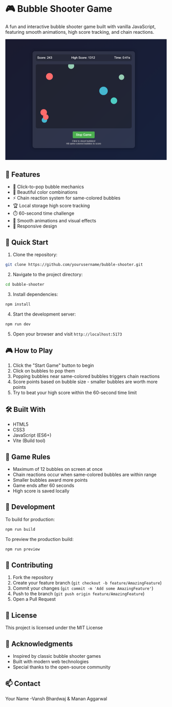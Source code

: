 # 🎮 Bubble Shooter Game

A fun and interactive bubble shooter game built with vanilla JavaScript, featuring smooth animations, high score tracking, and chain reactions.

![Bubble Shooter Game](preview.png)

## 🌟 Features

- 🎯 Click-to-pop bubble mechanics
- 🎨 Beautiful color combinations
- ⚡ Chain reaction system for same-colored bubbles
- 🏆 Local storage high score tracking
- ⏱️ 60-second time challenge
- 🎪 Smooth animations and visual effects
- 📱 Responsive design

## 🚀 Quick Start

1. Clone the repository:
```bash
git clone https://github.com/yourusername/bubble-shooter.git
```

2. Navigate to the project directory:
```bash
cd bubble-shooter
```

3. Install dependencies:
```bash
npm install
```

4. Start the development server:
```bash
npm run dev
```

5. Open your browser and visit `http://localhost:5173`

## 🎮 How to Play

1. Click the "Start Game" button to begin
2. Click on bubbles to pop them
3. Popping bubbles near same-colored bubbles triggers chain reactions
4. Score points based on bubble size - smaller bubbles are worth more points
5. Try to beat your high score within the 60-second time limit

## 🛠️ Built With

- HTML5
- CSS3
- JavaScript (ES6+)
- Vite (Build tool)

## 📝 Game Rules

- Maximum of 12 bubbles on screen at once
- Chain reactions occur when same-colored bubbles are within range
- Smaller bubbles award more points
- Game ends after 60 seconds
- High score is saved locally

## 🔧 Development

To build for production:
```bash
npm run build
```

To preview the production build:
```bash
npm run preview
```

## 🤝 Contributing

1. Fork the repository
2. Create your feature branch (`git checkout -b feature/AmazingFeature`)
3. Commit your changes (`git commit -m 'Add some AmazingFeature'`)
4. Push to the branch (`git push origin feature/AmazingFeature`)
5. Open a Pull Request

## 📜 License

This project is licensed under the MIT License

## 🙏 Acknowledgments

- Inspired by classic bubble shooter games
- Built with modern web technologies
- Special thanks to the open-source community

## 📫 Contact

Your Name -Vansh Bhardwaj & Manan Aggarwal
